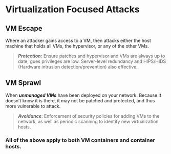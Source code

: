 # Virtualization Focused Attacks

## VM Escape

Where an attacker gains access to a VM, then attacks either the host machine that holds all VMs, the hypervisor, or any of the other VMs.

> ***Protection:*** Ensure patches and hypervisor and VMs are always up to date, gues privileges are low. Server-level redundancy and HIPS/HIDS (Hardware intrusion detection/prevention) also effective.

## VM Sprawl

When ***unmanaged VMs*** have been deployed on your network. Because It doesn't know it is there, it may not be patched and protected, and thus more vulnerable to attack. 

> ***Avoidance***: Enforcement of security policies for adding VMs to the network, as well as periodic scanning to identify new virtualization hosts. 

### All of the above apply to both VM containers and container hosts. 